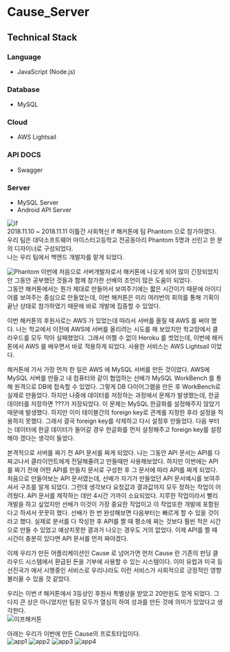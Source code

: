 # Cause_Server

## Technical Stack  
### Language  
* JavaScript (Node.js)  
### Database  
* MySQL  
### Cloud
* AWS Lightsail
### API DOCS
* Swagger
### Server
* MySQL Server  
* Android API Server

![if](./img/if.jpg)  
2018.11.10 ~ 2018.11.11 이틀간 사회혁신 if 해커톤에 팀 Phantom 으로 참가하였다.  
우리 팀은 대덕소프트웨어 마이스터고등학교 전공동아리 Phantom 5명과 선린고 한 분의 디자이너로 구성되었다.  
나는 우리 팀에서 백엔드 개발자를 맡게 되었다.

![Phantom](./img/phantom.jpg)
이번에 처음으로 서버개발자로서 해커톤에 나오게 되어 많이 긴장되었지만 그동안 공부했던 것들과 함께 참가한 선배의 조언이 많은 도움이 되었다.  
그동안 해커톤에서는 뭔가 제대로 만들어서 보여주기에는 짧은 시간이기 때문에 아이디어를 보여주는 중심으로 만들었는데, 이번 해커톤은 미리 여러번의 회의를 통해 기획이 끝난 상태로 참가하였기 때문에 바로 개발에 집중할 수 있었다.
  
이번 해커톤의 후원사로는 AWS 가 있었는데 따라서 서버를 올릴 때 AWS 를 써야 했다. 나는 학교에서 이전에 AWS에 서버를 올리려는 시도를 해 보았지만 학교망에서 클라우드를 모두 막아 실패했었다. 그래서 어쩔 수 없이 Heroku 를 썻었는데, 이번에 해커톤에서 AWS 를 배우면서 바로 적용하게 되었다. 사용한 서비스는 AWS Lightsail 이었다.  

해커톤에 가서 가장 먼저 한 일은 AWS 에 MySQL 서버를 만든 것이었다. AWS에 MySQL 서버를 만들고 내 컴퓨터와 같이 협업하는 선배가 MySQL WorkBench 를 통해 원격으로 DB에 접속할 수 있었다. 그렇게 DB 다이어그램을 만든 후 WorkBench로 실제로 만들었다. 하지만 나중에 데이터를 저장하는 과정에서 문제가 발생했는데, 한글 데이터를 저장하면 ???가 저장되었다. 이 문제는 MySQL 한글화를 설정해주지 않았기 때문에 발생했다. 하지만 이미 테이블간의 foreign key로 관계를 지정한 후라 설정을 적용하지 못했다. 그래서 결국 foreign key를 삭제하고 다시 설정후 만들었다. 다음 부터는 데이터에 한글 데이터가 들어갈 경우 한글화를 먼저 설정해주고 foreign key를 설정해야 겠다는 생각이 들었다.

본격적으로 서버를 짜기 전 API 문서를 짜게 되었다. 나는 그동안 API 문서는 API를 다 짜고나서 클라이언트에게 전달해줄려고 만들때만 사용해보았다. 하지만 이번에는 API를 짜기 전에 어떤 API를 만들지 문서로 구성한 후 그 문서에 따라 API를 짜게 되었다. 처음으로 만들어보는 API 문서였는데, 선배가 자기가 만들었던 API 문서예시를 보여주셔서 구조를 알게 되었다. 그런데 생각보다 요청값과 결과값까지 모두 정하는 작업이 어려웠다. API 문서를 제작하는 데만 4시간 가까이 소요되었다. 지루한 작업이라서 빨리 개발을 하고 싶었지만 선배가 이것이 가장 중요한 작업이고 이 작업또한 개발에 포함된다고 하셔서 꿋꿋히 했다. 선배가 한 번 완성해보면 다음부터는 빠르게 할 수 있을 것이라고 했다. 실제로 문서를 다 작성한 후 API를 짤 때 평소에 짜는 것보다 훨씬 적은 시간으로 만들 수 있었고 예상치못한 결과가 나오는 경우도 거의 없었다. 이제 API를 짤 때 시간이 충분히 있다면 API 문서를 먼저 짜야겠다.  

이제 우리가 만든 어플리케이션인 Cause 로 넘어가면 먼저 Cause 란 기존의 펀딩 클라우드 시스템에서 환급된 돈을 기부에 사용할 수 있는 시스템이다. 이미 유럽과 미국 등 선진국가 에서 시행중인 서비스로 우리나라도 이런 서비스가 사회적으로 긍정적인 영향 불러올 수 있을 것 같았다.
  
우리는 이번 if 해커톤에서 3등상인 후원사 특별상을 받았고 20만원도 얻게 되었다. 그다지 큰 상은 아니었지만 팀원 모두가 열심히 하여 성과를 만든 것에 의미가 있었다고 생각한다.  
![이프해커톤](./img/이프해커톤.jpg)     

아래는 우리가 이번에 만든 Cause의 프로토타입이다.  
![app1](./img/app1.png) 
![app2](./img/app2.png) 
![app3](./img/app3.png) 
![app4](./img/app4.png) 
